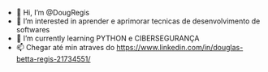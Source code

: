 - 👋 Hi, I’m @DougRegis
- 👀 I’m interested in  aprender e aprimorar tecnicas de desenvolvimento de softwares
- 🌱 I’m currently learning  PYTHON e CIBERSEGURANÇA
- 📫 Chegar até min atraves do  https://www.linkedin.com/in/douglas-betta-regis-21734551/

<!---
DougRegis/DougRegis is a ✨ special ✨ repository because its `README.md` (this file) appears on your GitHub profile.
You can click the Preview link to take a look at your changes.
--->
